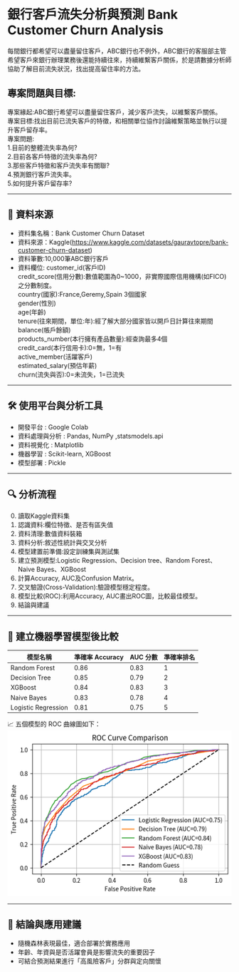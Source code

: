 # 銀行客戶流失分析與預測 Bank Customer Churn Analysis

每間銀行都希望可以盡量留住客戶，ABC銀行也不例外，ABC銀行的客服部主管希望客戶來銀行辦理業務後還能持續往來，持續維繫客戶關係，於是請數據分析師協助了解目前流失狀況，找出提高留住率的方法。

## 專案問題與目標:

專案緣起:ABC銀行希望可以盡量留住客戶，減少客戶流失，以維繫客戶關係。<br>
專案目標:找出目前已流失客戶的特徵，和相關單位協作討論維繫策略並執行以提升客戶留存率。<br>
專案問題:<br>
  1.目前的整體流失率為何?<br>
  2.目前各客戶特徵的流失率為何?<br>
  3.那些客戶特徵和客戶流失率有關聯?<br>
  4.預測銀行客戶流失率。<br>
  5.如何提升客戶留存率?<br>

---

## 📂 資料來源

- 資料集名稱：Bank Customer Churn Dataset
- 資料來源：Kaggle(https://www.kaggle.com/datasets/gauravtopre/bank-customer-churn-dataset)
- 資料筆數:10,000筆ABC銀行客戶
- 資料欄位:
  customer_id(客戶ID)<br>
  credit_score(信用分數):數值範圍為0~1000，非實際國際信用機構(如FICO)之分數制度。<br>
  country(國家):France,Geremy,Spain 3個國家<br>
  gender(性別)<br>
  age(年齡)<br>
  tenure(往來期間，單位:年):經了解大部分國家皆以開戶日計算往來期間<br>
  balance(帳戶餘額)<br>
  products_number(本行擁有產品數量):經查詢最多4個<br>
  credit_card(本行信用卡):0=無，1=有<br>
  active_member(活躍客戶)<br>
  estimated_salary(預估年薪)<br>
  churn(流失與否):0=未流失，1=已流失<br>
---

## 🛠️ 使用平台與分析工具

- 開發平台 : Google Colab
- 資料處理與分析 : Pandas, NumPy ,statsmodels.api
- 資料視覺化 : Matplotlib
- 機器學習 : Scikit-learn, XGBoost
- 模型部署 : Pickle

---

## 🔍 分析流程

0. 讀取Kaggle資料集
1. 認識資料:欄位特徵、是否有區失值
2. 資料清理:數值資料裝箱
3. 資料分析:敘述性統計與交叉分析
4. 模型建置前準備:設定訓練集與測試集
5. 建立預測模型:Logistic Regression、Decision tree、Random Forest、Naive Bayes、XGBoost
6. 計算Accuracy, AUC及Confusion Matrix。
7. 交叉驗證(Cross-Validation):驗證模型穩定程度。
8. 模型比較(ROC):利用Accuracy, AUC畫出ROC圖，比較最佳模型。
9. 結論與建議

---

## 🤖 建立機器學習模型後比較

| 模型名稱           | 準確率 Accuracy | AUC 分數 | 準確率排名        |
|--------------------|----------------|----------|---------------------|
| Random Forest       | 0.86          | 0.83     |   1             |
| Decision Tree       | 0.85          | 0.79     |    2            |
| XGBoost             | 0.84          | 0.83     |     3           |
| Naive Bayes         | 0.83          | 0.78     |    4            |
| Logistic Regression | 0.81          | 0.75     |     5           |


📈 五個模型的 ROC 曲線圖如下：  
![ROC Curve Comparison](ROC_compare.png)

---

## 📌 結論與應用建議

- 隨機森林表現最佳，適合部署於實務應用
- 年齡、年資與是否活躍會員是影響流失的重要因子
- 可結合預測結果進行「高風險客戶」分群與定向關懷
